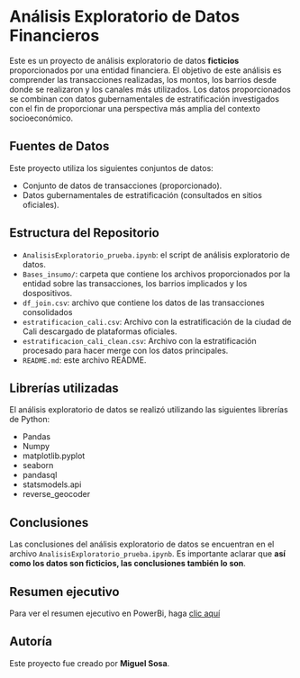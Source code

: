 # Análisis Exploratorio de Datos Financieros

Este es un proyecto de análisis exploratorio de datos **ficticios** proporcionados por una entidad financiera. 
El objetivo de este análisis es comprender las transacciones realizadas, los montos, los barrios desde donde se realizaron y los canales más utilizados. 
Los datos proporcionados se combinan con datos gubernamentales de estratificación investigados con el fin de proporcionar una perspectiva más amplia del contexto socioeconómico.

## Fuentes de Datos

Este proyecto utiliza los siguientes conjuntos de datos:

- Conjunto de datos de transacciones (proporcionado).
- Datos gubernamentales de estratificación (consultados en sitios oficiales).

## Estructura del Repositorio

- `AnalisisExploratorio_prueba.ipynb`: el script de análisis exploratorio de datos.
- `Bases_insumo/`: carpeta que contiene los archivos proporcionados por la entidad sobre las transacciones, los barrios implicados y los dospositivos.
- `df_join.csv`: archivo que contiene los datos de las transacciones consolidados
- `estratificacion_cali.csv`: Archivo con la estratificación de la ciudad de Cali descargado de plataformas oficiales.
- `estratificacion_cali_clean.csv`: Archivo con la estratificación procesado para hacer merge con los datos principales.
- `README.md`: este archivo README.

## Librerías utilizadas

El análisis exploratorio de datos se realizó utilizando las siguientes librerías de Python:

- Pandas
- Numpy
- matplotlib.pyplot
- seaborn
- pandasql
- statsmodels.api
- reverse_geocoder

## Conclusiones

Las conclusiones del análisis exploratorio de datos se encuentran en el archivo `AnalisisExploratorio_prueba.ipynb`.
Es importante aclarar que **así como los datos son ficticios, las conclusiones también lo son**.

## Resumen ejecutivo

Para ver el resumen ejecutivo en PowerBi, haga [clic aquí](https://app.powerbi.com/links/YEcJ5Ykcy5?ctid=ae65e0d6-0615-40e2-9ade-83513ba08d50&pbi_source=linkShare)

## Autoría

Este proyecto fue creado por **Miguel Sosa**.
